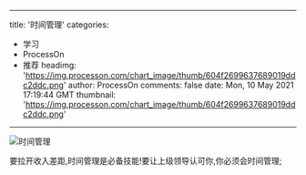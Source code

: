 
---
title: '时间管理'
categories: 
 - 学习
 - ProcessOn
 - 推荐
headimg: 'https://img.processon.com/chart_image/thumb/604f2699637689019ddc2ddc.png'
author: ProcessOn
comments: false
date: Mon, 10 May 2021 17:19:44 GMT
thumbnail: 'https://img.processon.com/chart_image/thumb/604f2699637689019ddc2ddc.png'
---

<div>   
<img class="thumb" alt="时间管理" src="https://img.processon.com/chart_image/thumb/604f2699637689019ddc2ddc.png" referrerpolicy="no-referrer">
<p>要拉开收入差距,时间管理是必备技能!要让上级领导认可你,你必须会时间管理;</p>  
</div>
            